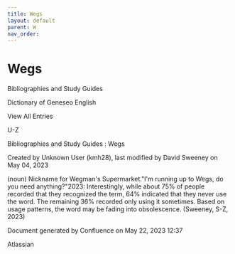 ```yaml
---
title: Wegs
layout: default
parent: W
nav_order:
---
```


# Wegs

Bibliographies and Study Guides

Dictionary of Geneseo English

View All Entries

U-Z

Bibliographies and Study Guides : Wegs

Created by  Unknown User (kmh28), last modified by  David Sweeney on May 04, 2023

(noun) Nickname for Wegman's Supermarket.&quot;I'm running up to Wegs, do you need anything?&quot;2023: Interestingly, while about 75% of people recorded that they recognized the term, 64% indicated that they never use the word. The remaining 36% recorded only using it sometimes. Based on usage patterns, the word may be fading into obsolescence. (Sweeney, S-Z, 2023)

Document generated by Confluence on May 22, 2023 12:37

Atlassian
